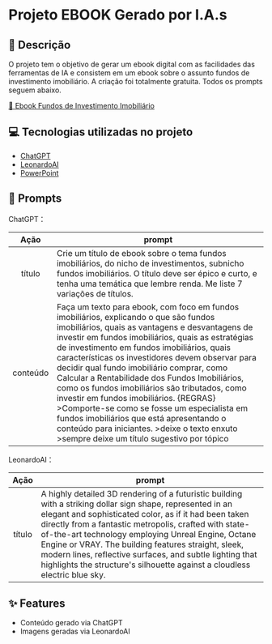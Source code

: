 # Projeto EBOOK Gerado por I.A.s

## 📒 Descrição
O projeto tem o objetivo de gerar um ebook digital com as facilidades das ferramentas de IA e consistem em um
ebook sobre o assunto fundos de investimento imobiliário. A criação foi totalmente gratuita. Todos os prompts
seguem abaixo.

<a href="https://github.com/Manoelatrpp/Ebook-bootcamp-Caixa-DIO/blob/main/Ebook%20FIIs.pdf" title="View PDF now"> 📕 Ebook Fundos de Investimento Imobiliário</a>

## 💻 Tecnologias utilizadas no projeto

- [ChatGPT](https://chat.openai.com/) 
- [LeonardoAI](https://app.leonardo.ai)
- [PowerPoint](https://www.microsoft.com/en/microsoft-365/powerpoint)

## 🧠 Prompts

ChatGPT：

|   Ação   | prompt                                                                                                                                                                                                                                                                         |
| :------: | ------------------------------------------------------------------------------------------------------------------------------------------------------------------------------------------------------------------------------------------------------------------------------ |
|  título  | Crie um título de ebook sobre o tema fundos imobiliários, do nicho de investimentos, subnicho fundos imobiliários. O título deve ser épico e curto, e tenha uma temática que lembre renda. Me liste 7 variações de títulos.                                                        |
| conteúdo | Faça um texto para ebook, com foco em fundos imobiliários, explicando o que são fundos imobiliários, quais as vantagens e desvantagens de investir em fundos imobiliários, quais as estratégias de investimento em fundos imobiliários, quais características os investidores devem observar para decidir qual fundo imobiliário comprar, como Calcular a Rentabilidade dos Fundos Imobiliários, como os fundos imobiliários são tributados, como investir em fundos imobiliários. {REGRAS}  >Comporte-se como se fosse um especialista em fundos imobiliários que está apresentando o conteúdo para iniciantes.  >deixe o texto enxuto  >sempre deixe um título sugestivo por tópico |


LeonardoAI：

|  Ação  | prompt                                                                                 |
| :----: | -------------------------------------------------------------------------------------- |
| título | A highly detailed 3D rendering of a futuristic building with a striking dollar sign shape, represented in an elegant and sophisticated color, as if it had been taken directly from a fantastic metropolis, crafted with state-of-the-art technology employing Unreal Engine, Octane Engine or VRAY. The building features straight, sleek, modern lines, reflective surfaces, and subtle lighting that highlights the structure's silhouette against a cloudless electric blue sky.  |

## ✨ Features

- Conteúdo gerado via ChatGPT
- Imagens geradas via LeonardoAI
